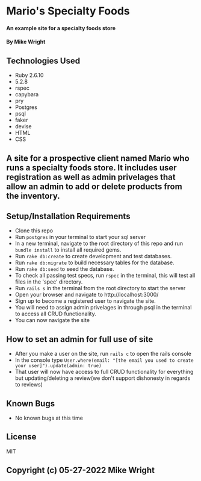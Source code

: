 # Mario's Specialty Foods

#### An example site for a specialty foods store

#### By Mike Wright

## Technologies Used

* Ruby 2.6.10
* 5.2.8
* rspec
* capybara
* pry
* Postgres
* psql
* faker
* devise
* HTML
* CSS


## A site for a prospective client named Mario who runs a specialty foods store. It includes user registration as well as admin privelages that allow an admin to add or delete products from the inventory. 

## Setup/Installation Requirements

* Clone this repo
* Run `postgres` in your terminal to start your sql server
* In a new terminal, navigate to the root directory of this repo and run `bundle install` to install all required gems.
* Run `rake db:create` to create development and test databases.
* Run `rake db:migrate` to build necessary tables for the database.
* Run `rake db:seed` to seed the database.
* To check all passing test specs, run `rspec` in the terminal, this will test all files in the 'spec' directory.
* Run `rails s` in the terminal from the root directory to start the server
* Open your browser and navigate to http://localhost:3000/
* Sign up to become a registered user to navigate the site.
* You will need to assign admin privelages in through psql in the terminal to access all CRUD functionality.
* You can now navigate the site

## How to set an admin for full use of site

* After you make a user on the site, run `rails c` to open the rails console
* In the console type `User.where(email: "[the email you used to create your user]").update(admin: true)`
* That user will now have access to full CRUD functionality for everything but updating/deleting a review(we don't support dishonesty in regards to reviews)

## Known Bugs

* No known bugs at this time

## License 

MIT

## Copyright (c) 05-27-2022 Mike Wright
